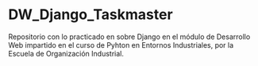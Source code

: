 # DW_Django_Taskmaster
Repositorio con lo practicado en sobre Django en el módulo de Desarrollo Web impartido en el 
curso de Pyhton en Entornos Industriales, por la Escuela de Organización Industrial.
